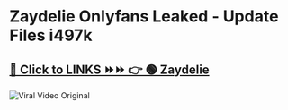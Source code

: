 
 # Zaydelie Onlyfans Leaked - Update Files i497k

## <h2><a href="https://clipsfans.com/Zaydelie&ref=git">🔗 Click to LINKS ⏩⏩ 👉 🟢 Zaydelie </a></h2>

<a href="https://clipsfans.com/Zaydelie&ref=git" rel="nofollow" data-target="animated-image.originalLink"><img src="https://i.ibb.co.com/xMMVF88/686577567.gif" alt="Viral Video Original" style="max-width: 100%; display: inline-block;" data-target="animated-image.originalImage"></a>

